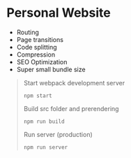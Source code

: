 # Personal Website

- Routing
- Page transitions
- Code splitting
- Compression
- SEO Optimization
- Super small bundle size


> Start webpack development server
>```
>npm start
>```
>
> Build src folder and prerendering
>```
>npm run build
>```
>
> Run server (production)
>```
>npm run server
>```